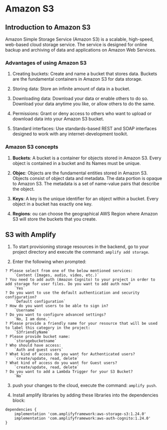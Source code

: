 # Amazon S3

## Introduction to Amazon S3

Amazon Simple Storage Service (Amazon S3) is a scalable, high-speed, web-based cloud storage service. The service is designed for online backup and archiving of data and applications on Amazon Web Services.

### Advantages of using Amazon S3

1. Creating buckets: Create and name a bucket that stores data. Buckets are the fundamental containers in Amazon S3 for data storage.

2. Storing data: Store an infinite amount of data in a bucket.

3. Downloading data: Download your data or enable others to do so. Download your data anytime you like, or allow others to do the same.

4. Permissions: Grant or deny access to others who want to upload or download data into your Amazon S3 bucket.

5. Standard interfaces: Use standards-based REST and SOAP interfaces designed to work with any internet-development toolkit.

### Amazon S3 concepts

1. **Buckets**: A bucket is a container for objects stored in Amazon S3. Every object is contained in a bucket and its Names must be unique.

2. **Objec**: Objects are the fundamental entities stored in Amazon S3. Objects consist of object data and metadata. The data portion is opaque to Amazon S3. The metadata is a set of name-value pairs that describe the object.

3. **Keys**: A key is the unique identifier for an object within a bucket. Every object in a bucket has exactly one key.

4. **Regions**: ou can choose the geographical AWS Region where Amazon S3 will store the buckets that you create.

## S3 with Amplify

1. To start provisioning storage resources in the backend, go to your project directory and execute the command: `amplify add storage`.

2. Enter the following when prompted:

```
? Please select from one of the below mentioned services:
    `Content (Images, audio, video, etc.)`
? You need to add auth (Amazon Cognito) to your project in order to add storage for user files. Do you want to add auth now?
    `Yes`
? Do you want to use the default authentication and security configuration?
    `Default configuration`
? How do you want users to be able to sign in?
    `Username`
? Do you want to configure advanced settings?
    `No, I am done.`
? Please provide a friendly name for your resource that will be used to label this category in the project:
    `S3friendlyName`
? Please provide bucket name:
    `storagebucketname`
? Who should have access:
    `Auth and guest users`
? What kind of access do you want for Authenticated users?
    `create/update, read, delete`
? What kind of access do you want for Guest users?
    `create/update, read, delete`
? Do you want to add a Lambda Trigger for your S3 Bucket?
    `No`
```

3. push your changes to the cloud, execute the command: `amplify push`.

4. Install amplify libraries by adding these libraries into the dependencies block:

```
dependencies {
    implementation 'com.amplifyframework:aws-storage-s3:1.24.0'
    implementation 'com.amplifyframework:aws-auth-cognito:1.24.0'
}
```